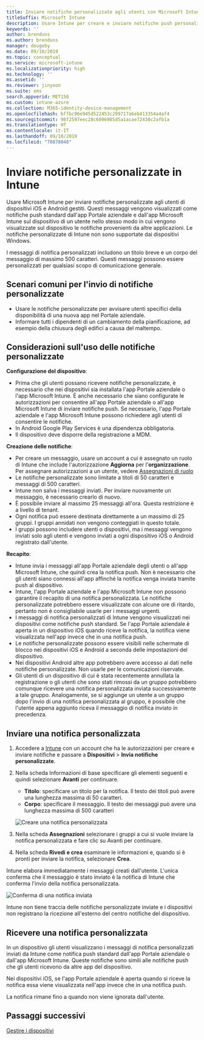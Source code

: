 ```yaml
---
title: Inviare notifiche personalizzate agli utenti con Microsoft Intune
titleSuffix: Microsoft Intune
description: Usare Intune per creare e inviare notifiche push personalizzate agli utenti di dispositivi iOS e Android
keywords: ''
author: brenduns
ms.author: brenduns
manager: dougeby
ms.date: 09/10/2019
ms.topic: conceptual
ms.service: microsoft-intune
ms.localizationpriority: high
ms.technology: ''
ms.assetid: ''
ms.reviewer: jinyoon
ms.suite: ems
search.appverid: MET150
ms.custom: intune-azure
ms.collection: M365-identity-device-management
ms.openlocfilehash: bffbc96e945d522453c299717a6eb413354a4af4
ms.sourcegitcommit: 98f2597eec28c6096985d5a1acae72430c2afb1a
ms.translationtype: HT
ms.contentlocale: it-IT
ms.lasthandoff: 09/10/2019
ms.locfileid: "70878048"
---
```

# <a name="send-custom-notifications-in-intune"></a>Inviare notifiche personalizzate in Intune  

Usare Microsoft Intune per inviare notifiche personalizzate agli utenti di dispositivi iOS e Android gestiti. Questi messaggi vengono visualizzati come notifiche push standard dall'app Portale aziendale e dall'app Microsoft Intune sul dispositivo di un utente nello stesso modo in cui vengono visualizzate sul dispositivo le notifiche provenienti da altre applicazioni. Le notifiche personalizzate di Intune non sono supportate dai dispositivi Windows.   

I messaggi di notifica personalizzati includono un titolo breve e un corpo del messaggio di massimo 500 caratteri. Questi messaggi possono essere personalizzati per qualsiasi scopo di comunicazione generale.

## <a name="common-scenarios-for-sending-custom-notifications"></a>Scenari comuni per l'invio di notifiche personalizzate  

- Usare le notifiche personalizzate per avvisare utenti specifici della disponibilità di una nuova app nel Portale aziendale.  
- Informare tutti i dipendenti di un cambiamento della pianificazione, ad esempio della chiusura degli edifici a causa del maltempo.  

## <a name="considerations-for-using-custom-notifications"></a>Considerazioni sull'uso delle notifiche personalizzate  

**Configurazione del dispositivo**:  
- Prima che gli utenti possano ricevere notifiche personalizzate, è necessario che nei dispositivi sia installata l'app Portale aziendale o l'app Microsoft Intune. È anche necessario che siano configurate le autorizzazioni per consentire all'app Portale aziendale o all'app Microsoft Intune di inviare notifiche push. Se necessario, l'app Portale aziendale e l'app Microsoft Intune possono richiedere agli utenti di consentire le notifiche.  
- In Android Google Play Services è una dipendenza obbligatoria.  
- Il dispositivo deve disporre della registrazione a MDM.

**Creazione delle notifiche**:  
- Per creare un messaggio, usare un account a cui è assegnato un ruolo di Intune che include l'autorizzazione **Aggiorna** per l'**organizzazione**. Per assegnare autorizzazioni a un utente, vedere [Assegnazioni di ruolo](role-based-access-control.md#role-assignments)  
- Le notifiche personalizzate sono limitate a titoli di 50 caratteri e messaggi di 500 caratteri.  
- Intune non salva i messaggi inviati. Per inviare nuovamente un messaggio, è necessario crearlo di nuovo.  
- È possibile inviare al massimo 25 messaggi all'ora. Questa restrizione è a livello di tenant.  
- Ogni notifica può essere destinata direttamente a un massimo di 25 gruppi. I gruppi annidati non vengono conteggiati in questo totale.  
- I gruppi possono includere utenti o dispositivi, ma i messaggi vengono inviati solo agli utenti e vengono inviati a ogni dispositivo iOS o Android registrato dall'utente.  

**Recapito**:  
- Intune invia i messaggi all'app Portale aziendale degli utenti o all'app Microsoft Intune, che quindi crea la notifica push. Non è necessario che gli utenti siano connessi all'app affinché la notifica venga inviata tramite push al dispositivo.  
- Intune, l'app Portale aziendale e l'app Microsoft Intune non possono garantire il recapito di una notifica personalizzata. Le notifiche personalizzate potrebbero essere visualizzate con alcune ore di ritardo, pertanto non è consigliabile usarle per i messaggi urgenti.  
- I messaggi di notifica personalizzati di Intune vengono visualizzati nei dispositivi come notifiche push standard. Se l'app Portale aziendale è aperta in un dispositivo iOS quando riceve la notifica, la notifica viene visualizzata nell'app invece che in una notifica push.  
- Le notifiche personalizzate possono essere visibili nelle schermate di blocco nei dispositivi iOS e Android a seconda delle impostazioni del dispositivo.  
- Nei dispositivi Android altre app potrebbero avere accesso ai dati nelle notifiche personalizzate. Non usarle per le comunicazioni riservate.  
- Gli utenti di un dispositivo di cui è stata recentemente annullata la registrazione o gli utenti che sono stati rimossi da un gruppo potrebbero comunque ricevere una notifica personalizzata inviata successivamente a tale gruppo.  Analogamente, se si aggiunge un utente a un gruppo dopo l'invio di una notifica personalizzata al gruppo, è possibile che l'utente appena aggiunto riceva il messaggio di notifica inviato in precedenza.  

## <a name="send-a-custom-notification"></a>Inviare una notifica personalizzata  

1. Accedere a [Intune](https://go.microsoft.com/fwlink/?linkid=2090973) con un account che ha le autorizzazioni per creare e inviare notifiche e passare a **Dispositivi** > **Invia notifiche personalizzate**.  

2. Nella scheda Informazioni di base specificare gli elementi seguenti e quindi selezionare **Avanti** per continuare.  
   - **Titolo**: specificare un titolo per la notifica. Il testo dei titoli può avere una lunghezza massima di 50 caratteri.  
   - **Corpo**: specificare il messaggio. Il testo dei messaggi può avere una lunghezza massima di 500 caratteri

   ![Creare una notifica personalizzata](./media/custom-notifications/custom-notifications.png)  

3. Nella scheda **Assegnazioni** selezionare i gruppi a cui si vuole inviare la notifica personalizzata e fare clic su Avanti per continuare.  

4. Nella scheda **Rivedi e crea** esaminare le informazioni e, quando si è pronti per inviare la notifica, selezionare **Crea**.  

Intune elabora immediatamente i messaggi creati dall'utente. L'unica conferma che il messaggio è stato inviato è la notifica di Intune che conferma l'invio della notifica personalizzata.  

![Conferma di una notifica inviata](./media/custom-notifications/notification-sent.png)  

Intune non tiene traccia delle notifiche personalizzate inviate e i dispositivi non registrano la ricezione all'esterno del centro notifiche del dispositivo.  

## <a name="receive-a-custom-notification"></a>Ricevere una notifica personalizzata  

In un dispositivo gli utenti visualizzano i messaggi di notifica personalizzati inviati da Intune come notifica push standard dall'app Portale aziendale o dall'app Microsoft Intune. Queste notifiche sono simili alle notifiche push che gli utenti ricevono da altre app del dispositivo.  

Nei dispositivi iOS, se l'app Portale aziendale è aperta quando si riceve la notifica essa viene visualizzata nell'app invece che in una notifica push.  

La notifica rimane fino a quando non viene ignorata dall'utente.  

## <a name="next-steps"></a>Passaggi successivi  
[Gestire i dispositivi](device-management.md)
